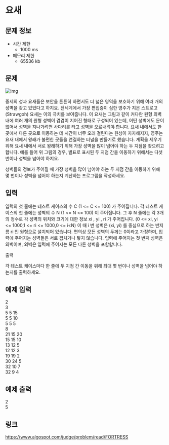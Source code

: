 # 요새

## 문제 정보
* 시간 제한
	- 1000 ms
* 메모리 제한
	- 65536 kb
## 문제 

![img](http://algospot.com/media/judge-attachments/6b98991b489acef77ed1b63dc31bc32f/castle.svg.png)

중세의 성과 요새들은 보안을 튼튼히 하면서도 더 넓은 영역을 보호하기 위해 여러 개의 성벽을 갖고 있었다고 하지요. 전세계에서 가장 편집증이 심한 영주가 지은 스트로고(Strawgoh) 요새는 이의 극치를 보여줍니다. 이 요새는 그림과 같이 커다란 원형 외벽 내에 여러 개의 원형 성벽이 겹겹이 지어진 형태로 구성되어 있는데, 어떤 성벽에도 문이 없어서 성벽을 지나가려면 사다리를 타고 성벽을 오르내려야 합니다. 요새 내에서도 한 곳에서 다른 곳으로 이동하는 데 시간이 너무 오래 걸린다는 원성이 자자해지자, 영주는 요새 내에서 왕래가 불편한 곳들을 연결하는 터널을 만들기로 했습니다. 계획을 세우기 위해 요새 내에서 서로 왕래하기 위해 가장 성벽을 많이 넘어야 하는 두 지점을 찾으려고 합니다. 예를 들어 위 그림의 경우, 별표로 표시된 두 지점 간을 이동하기 위해서는 다섯 번이나 성벽을 넘어야 하지요.

성벽들의 정보가 주어질 때 가장 성벽을 많이 넘어야 하는 두 지점 간을 이동하기 위해 몇 번이나 성벽을 넘어야 하는지 계산하는 프로그램을 작성하세요.

## 입력

입력의 첫 줄에는 테스트 케이스의 수 C (1 <= C <= 100) 가 주어집니다. 각 테스트 케이스의 첫 줄에는 성벽의 수 N (1 <= N <= 100) 이 주어집니다. 그 후 N 줄에는 각 3개의 정수로 각 성벽의 위치와 크기에 대한 정보 xi , yi , ri 가 주어집니다. (0 <= xi, yi <= 1000,1 <= ri <= 1000,0 <= i<N) 이 때 i 번 성벽은 (xi, yi) 를 중심으로 하는 반지름 ri 인 원형으로 설치되어 있습니다. 편의상 모든 성벽의 두께는 0이라고 가정하며, 입력에 주어지는 성벽들은 서로 겹치거나 닿지 않습니다. 입력에 주어지는 첫 번째 성벽은 외벽이며, 외벽은 입력에 주어지는 모든 다른 성벽을 포함합니다.

출력

각 테스트 케이스마다 한 줄에 두 지점 간 이동을 위해 최대 몇 번이나 성벽을 넘어야 하는지를 출력하세요.


## 예제 입력

2  
3  
5 5 15  
5 5 10  
5 5 5  
8   
21 15 20   
15 15 10   
13 12 5   
12 12 3   
19 19 2   
30 24 5   
32 10 7   
32 9 4   


## 예제 출력  

2  
5  

## 링크
https://www.algospot.com/judge/problem/read/FORTRESS
